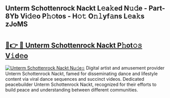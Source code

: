 ## Unterm Schottenrock Nackt L𝚎a𝚔ed N𝚞𝚍e - Part-8Yb Vi𝚍𝚎o P𝚑𝚘tos - H𝚘𝚝 O𝚗𝚕yf𝚊ns L𝚎a𝚔s zJoMS

# <h2><a href="http://kfexvp.oniu.top/?m=Unterm+Schottenrock+Nackt">🔗👉 🔴 Unterm Schottenrock Nackt P𝚑ot𝚘𝚜 V𝚒d𝚎o</a></h2>

[![Unterm Schottenrock Nackt Nu𝚍e𝚜](https://i.imgur.com/0qMVB7G.gif)](http://kfexvp.oniu.top/?m=Unterm+Schottenrock+Nackt)
Digital artist and amusement provider Unterm Schottenrock Nackt, famed for disseminating dance and lifestyle content via viral dance sequences and succinct videos. Dedicated peacebuilder Unterm Schottenrock Nackt, recognized for their efforts to build peace and understanding between different communities.  

